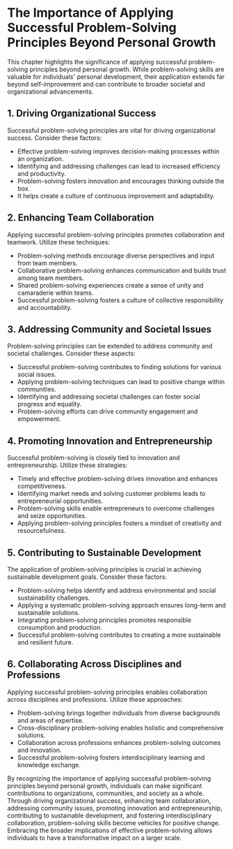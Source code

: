 The Importance of Applying Successful Problem-Solving Principles Beyond Personal Growth
================================================================================================

This chapter highlights the significance of applying successful problem-solving principles beyond personal growth. While problem-solving skills are valuable for individuals' personal development, their application extends far beyond self-improvement and can contribute to broader societal and organizational advancements.

**1. Driving Organizational Success**
-------------------------------------

Successful problem-solving principles are vital for driving organizational success. Consider these factors:

* Effective problem-solving improves decision-making processes within an organization.
* Identifying and addressing challenges can lead to increased efficiency and productivity.
* Problem-solving fosters innovation and encourages thinking outside the box.
* It helps create a culture of continuous improvement and adaptability.

**2. Enhancing Team Collaboration**
-----------------------------------

Applying successful problem-solving principles promotes collaboration and teamwork. Utilize these techniques:

* Problem-solving methods encourage diverse perspectives and input from team members.
* Collaborative problem-solving enhances communication and builds trust among team members.
* Shared problem-solving experiences create a sense of unity and camaraderie within teams.
* Successful problem-solving fosters a culture of collective responsibility and accountability.

**3. Addressing Community and Societal Issues**
-----------------------------------------------

Problem-solving principles can be extended to address community and societal challenges. Consider these aspects:

* Successful problem-solving contributes to finding solutions for various social issues.
* Applying problem-solving techniques can lead to positive change within communities.
* Identifying and addressing societal challenges can foster social progress and equality.
* Problem-solving efforts can drive community engagement and empowerment.

**4. Promoting Innovation and Entrepreneurship**
------------------------------------------------

Successful problem-solving is closely tied to innovation and entrepreneurship. Utilize these strategies:

* Timely and effective problem-solving drives innovation and enhances competitiveness.
* Identifying market needs and solving customer problems leads to entrepreneurial opportunities.
* Problem-solving skills enable entrepreneurs to overcome challenges and seize opportunities.
* Applying problem-solving principles fosters a mindset of creativity and resourcefulness.

**5. Contributing to Sustainable Development**
----------------------------------------------

The application of problem-solving principles is crucial in achieving sustainable development goals. Consider these factors:

* Problem-solving helps identify and address environmental and social sustainability challenges.
* Applying a systematic problem-solving approach ensures long-term and sustainable solutions.
* Integrating problem-solving principles promotes responsible consumption and production.
* Successful problem-solving contributes to creating a more sustainable and resilient future.

**6. Collaborating Across Disciplines and Professions**
-------------------------------------------------------

Applying successful problem-solving principles enables collaboration across disciplines and professions. Utilize these approaches:

* Problem-solving brings together individuals from diverse backgrounds and areas of expertise.
* Cross-disciplinary problem-solving enables holistic and comprehensive solutions.
* Collaboration across professions enhances problem-solving outcomes and innovation.
* Successful problem-solving fosters interdisciplinary learning and knowledge exchange.

By recognizing the importance of applying successful problem-solving principles beyond personal growth, individuals can make significant contributions to organizations, communities, and society as a whole. Through driving organizational success, enhancing team collaboration, addressing community issues, promoting innovation and entrepreneurship, contributing to sustainable development, and fostering interdisciplinary collaboration, problem-solving skills become vehicles for positive change. Embracing the broader implications of effective problem-solving allows individuals to have a transformative impact on a larger scale.
